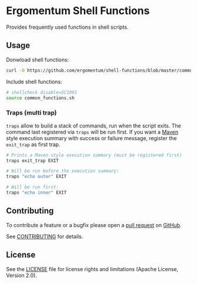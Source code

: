 # Ergomentum Shell Functions
Provides frequently used functions in shell scripts.

## Usage
Donwload shell functions:
```bash
curl -O https://github.com/ergomentum/shell-functions/blob/master/common_functions.sh
```

Include shell functions:
```bash
# shellcheck disable=SC1091
source common_functions.sh
```

### Traps (multi trap)
`traps` allow to build a stack of commands, run when the script exits. The command last registered via `traps` will be
run first. If you want a [Maven](http://maven.apache.org/) style execution summary with success or failure message,
register the `exit_trap` as first trap.

```bash
# Prints a Maven style execution summary (must be registered first)
traps exit_trap EXIT

# Will be run before the execution summary:
traps "echo outer" EXIT

# Will be run first:
traps "echo inner" EXIT
```

## Contributing
To contribute a feature or a bugfix please open a [pull request](https://github.com/ergomentum/shell-function/pulls) on
[GitHub](https://github.com/ergomentum/shell-functions/).

See [CONTRIBUTING](https://github.com/ergomentum/shell-functions/blob/master/CONTRIBUTING.md) for details.

## License
See the [LICENSE](https://github.com/ergomentum/shell-functions/blob/master/LICENSE.md) file for license rights and
limitations (Apache License, Version 2.0).
